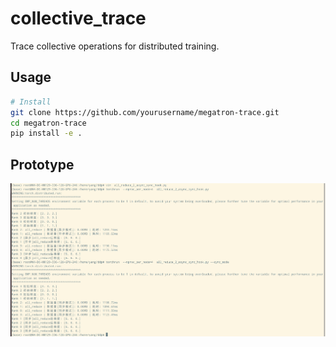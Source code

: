 # collective_trace

Trace collective operations for distributed training.

## Usage

```bash
# Install
git clone https://github.com/yourusername/megatron-trace.git
cd megatron-trace
pip install -e .
```

## Prototype

![Prototype](docs/image1.png)
